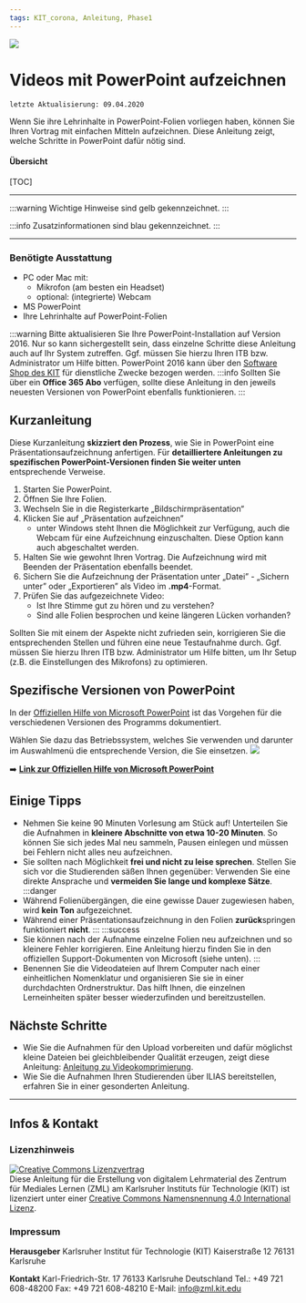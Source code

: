 ```yaml
---
tags: KIT_corona, Anleitung, Phase1
---
```

![](https://i.imgur.com/eAg9Fgb.png)

# Videos mit PowerPoint aufzeichnen
```
letzte Aktualisierung: 09.04.2020
```

Wenn Sie ihre Lehrinhalte in PowerPoint-Folien vorliegen haben, können Sie Ihren Vortrag mit einfachen Mitteln aufzeichnen. Diese Anleitung zeigt, welche Schritte in PowerPoint dafür nötig sind.

#### Übersicht
[TOC]

---

:::warning
Wichtige Hinweise sind gelb gekennzeichnet.
:::

:::info
Zusatzinformationen sind blau gekennzeichnet.
:::

---

### Benötigte Ausstattung
* PC oder Mac mit:
    * Mikrofon (am besten ein Headset) 
    * optional: (integrierte) Webcam
* MS PowerPoint
* Ihre Lehrinhalte auf PowerPoint-Folien

:::warning
Bitte aktualisieren Sie Ihre PowerPoint-Installation auf Version 2016. Nur so kann sichergestellt sein, dass einzelne Schritte diese Anleitung auch auf Ihr System zutreffen. Ggf. müssen Sie hierzu Ihren ITB bzw. Administrator um Hilfe bitten. PowerPoint 2016 kann über den [Software Shop des KIT](https://rzunika.asknet.de) für dienstliche Zwecke bezogen werden.
:::info
Sollten Sie über ein **Office 365 Abo** verfügen, sollte diese Anleitung in den jeweils neuesten Versionen von PowerPoint ebenfalls funktionieren.
:::


## Kurzanleitung
Diese Kurzanleitung **skizziert den Prozess**, wie Sie in PowerPoint eine Präsentationsaufzeichnung anfertigen. Für **detailliertere Anleitungen zu spezifischen PowerPoint-Versionen finden Sie weiter unten** entsprechende Verweise.

1. Starten Sie PowerPoint.
2. Öffnen Sie Ihre Folien.
3. Wechseln Sie in die Registerkarte „Bildschirmpräsentation“
4. Klicken Sie auf „Präsentation aufzeichnen”
    * unter Windows steht Ihnen die Möglichkeit zur Verfügung, auch die Webcam für eine Aufzeichnung einzuschalten. Diese Option kann auch abgeschaltet werden.
6. Halten Sie wie gewohnt Ihren Vortrag. Die Aufzeichnung wird mit Beenden der Präsentation ebenfalls beendet.
7. Sichern Sie die Aufzeichnung der Präsentation unter „Datei” - „Sichern unter” oder „Exportieren” als Video im **.mp4**-Format.
7. Prüfen Sie das aufgezeichnete Video:
    * Ist Ihre Stimme gut zu hören und zu verstehen?
    * Sind alle Folien besprochen und keine längeren Lücken vorhanden?

Sollten Sie mit einem der Aspekte nicht zufrieden sein, korrigieren Sie die entsprechenden Stellen und führen eine neue Testaufnahme durch. Ggf. müssen Sie hierzu Ihren ITB bzw. Administrator um Hilfe bitten, um Ihr Setup (z.B. die Einstellungen des Mikrofons) zu optimieren.

## Spezifische Versionen von PowerPoint 
In der [Offiziellen Hilfe von Microsoft PowerPoint](https://support.office.com/de-de/article/aufzeichnen-einer-bildschirmpräsentation-mit-kommentaren-und-folienanzeigedauern-0b9502c6-5f6c-40ae-b1e7-e47d8741161c#OfficeVersion=Windows) ist das Vorgehen für die verschiedenen Versionen des Programms dokumentiert.

Wählen Sie dazu das Betriebssystem, welches Sie verwenden und darunter im Auswahlmenü die entsprechende Version, die Sie einsetzen.
![](https://i.imgur.com/21FhTzO.png)

➡️ [**Link zur Offiziellen Hilfe von Microsoft PowerPoint**](https://support.office.com/de-de/article/aufzeichnen-einer-bildschirmpräsentation-mit-kommentaren-und-folienanzeigedauern-0b9502c6-5f6c-40ae-b1e7-e47d8741161c#OfficeVersion=Windows)

## Einige Tipps
* Nehmen Sie keine 90 Minuten Vorlesung am Stück auf! Unterteilen Sie die Aufnahmen in **kleinere Abschnitte von etwa 10-20 Minuten**. So können Sie sich jedes Mal neu sammeln, Pausen einlegen und müssen bei Fehlern nicht alles neu aufzeichnen.
* Sie sollten nach Möglichkeit **frei und nicht zu leise sprechen**. Stellen Sie sich vor die Studierenden säßen Ihnen gegenüber: Verwenden Sie eine direkte Ansprache und **vermeiden Sie lange und komplexe Sätze**.
:::danger
* Während Folienübergängen, die eine gewisse Dauer zugewiesen haben, wird **kein Ton** aufgezeichnet.
* Während einer Präsentationsaufzeichnung in den Folien **zurück**springen funktioniert **nicht**.
:::
:::success
* Sie können nach der Aufnahme einzelne Folien neu aufzeichnen und so kleinere Fehler korrigieren. Eine Anleitung hierzu finden Sie in den offiziellen Support-Dokumenten von Microsoft (siehe unten).
:::
* Benennen Sie die Videodateien auf Ihrem Computer nach einer einheitlichen Nomenklatur und organisieren Sie sie in einer durchdachten Ordnerstruktur. Das hilft Ihnen, die einzelnen Lerneinheiten später besser wiederzufinden und bereitzustellen.


## Nächste Schritte
* Wie Sie die Aufnahmen für den Upload vorbereiten und dafür möglichst kleine Dateien bei gleichbleibender Qualität erzeugen, zeigt diese Anleitung: [Anleitung zu Videokomprimierung](https://s.kit.edu/tutorial-videokomprimierung).
* Wie Sie die Aufnahmen Ihren Studierenden über ILIAS bereitstellen, erfahren Sie in einer gesonderten Anleitung.

---
## Infos & Kontakt

### Lizenzhinweis
<a rel="license" href="http://creativecommons.org/licenses/by/4.0/"><img alt="Creative Commons Lizenzvertrag" style="border-width:0" src="https://i.creativecommons.org/l/by/4.0/88x31.png" /></a><br /><span xmlns:dct="http://purl.org/dc/terms/" property="dct:title">Diese Anleitung für die Erstellung von digitalem Lehrmaterial</span> des <span xmlns:cc="http://creativecommons.org/ns#" property="cc:attributionName">Zentrum für Mediales Lernen (ZML) am Karlsruher Instituts für Technologie (KIT)</span> ist lizenziert unter einer <a rel="license" href="http://creativecommons.org/licenses/by/4.0/">Creative Commons Namensnennung 4.0 International Lizenz</a>.

### Impressum

**Herausgeber**
Karlsruher Institut für Technologie (KIT)
Kaiserstraße 12
76131 Karlsruhe

**Kontakt**
Karl-Friedrich-Str. 17
76133 Karlsruhe
Deutschland
Tel.: +49 721 608-48200
Fax: +49 721 608-48210
E-Mail: info@zml.kit.edu
